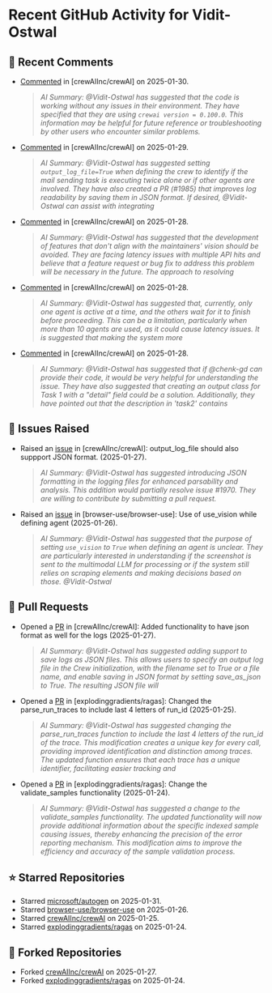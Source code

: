 # Recent GitHub Activity for Vidit-Ostwal

## 💬 Recent Comments
- [Commented](https://github.com/crewAIInc/crewAI/issues/2005#issuecomment-2624920068) in [crewAIInc/crewAI] on 2025-01-30.
  > *AI Summary: @Vidit-Ostwal has suggested that the code is working without any issues in their environment. They have specified that they are using `crewai version = 0.100.0`. This information may be helpful for future reference or troubleshooting by other users who encounter similar problems.*
- [Commented](https://github.com/crewAIInc/crewAI/issues/1978#issuecomment-2621726512) in [crewAIInc/crewAI] on 2025-01-29.
  > *AI Summary: @Vidit-Ostwal has suggested setting `output_log_file=True` when defining the crew to identify if the mail sending task is executing twice alone or if other agents are involved. They have also created a PR (#1985) that improves log readability by saving them in JSON format. If desired, @Vidit-Ostwal can assist with integrating*
- [Commented](https://github.com/crewAIInc/crewAI/issues/1989#issuecomment-2619935488) in [crewAIInc/crewAI] on 2025-01-28.
  > *AI Summary: @Vidit-Ostwal has suggested that the development of features that don't align with the maintainers' vision should be avoided. They are facing latency issues with multiple API hits and believe that a feature request or bug fix to address this problem will be necessary in the future. The approach to resolving*
- [Commented](https://github.com/crewAIInc/crewAI/issues/1989#issuecomment-2619584422) in [crewAIInc/crewAI] on 2025-01-28.
  > *AI Summary: @Vidit-Ostwal has suggested that, currently, only one agent is active at a time, and the others wait for it to finish before proceeding. This can be a limitation, particularly when more than 10 agents are used, as it could cause latency issues. It is suggested that making the system more*
- [Commented](https://github.com/crewAIInc/crewAI/issues/1977#issuecomment-2619281892) in [crewAIInc/crewAI] on 2025-01-28.
  > *AI Summary: @Vidit-Ostwal has suggested that if @chenk-gd can provide their code, it would be very helpful for understanding the issue. They have also suggested that creating an output class for Task 1 with a "detail" field could be a solution. Additionally, they have pointed out that the description in 'task2' contains*

## 🐛 Issues Raised
- Raised an [issue](https://github.com/crewAIInc/crewAI/issues/1984) in [crewAIInc/crewAI]: output_log_file should also suppport JSON format. (2025-01-27).
  > *AI Summary: @Vidit-Ostwal has suggested introducing JSON formatting in the logging files for enhanced parsability and analysis. This addition would partially resolve issue #1970. They are willing to contribute by submitting a pull request.*
- Raised an [issue](https://github.com/browser-use/browser-use/issues/407) in [browser-use/browser-use]: Use of use_vision while defining agent (2025-01-26).
  > *AI Summary: @Vidit-Ostwal has suggested that the purpose of setting `use_vision` to `True` when defining an agent is unclear. They are particularly interested in understanding if the screenshot is sent to the multimodal LLM for processing or if the system still relies on scraping elements and making decisions based on those. @Vidit-Ostwal*

## 🚀 Pull Requests
- Opened a [PR](https://github.com/crewAIInc/crewAI/pull/1985) in [crewAIInc/crewAI]: Added functionality to have json format as well for the logs (2025-01-27).
  > *AI Summary: @Vidit-Ostwal has suggested adding support to save logs as JSON files. This allows users to specify an output log file in the Crew initialization, with the filename set to True or a file name, and enable saving in JSON format by setting save_as_json to True. The resulting JSON file will*
- Opened a [PR](https://github.com/explodinggradients/ragas/pull/1880) in [explodinggradients/ragas]: Changed the parse_run_traces to include last 4 letters of run_id (2025-01-25).
  > *AI Summary: @Vidit-Ostwal has suggested changing the parse_run_traces function to include the last 4 letters of the run_id of the trace. This modification creates a unique key for every call, providing improved identification and distinction among traces. The updated function ensures that each trace has a unique identifier, facilitating easier tracking and*
- Opened a [PR](https://github.com/explodinggradients/ragas/pull/1879) in [explodinggradients/ragas]: Change the validate_samples functionality (2025-01-24).
  > *AI Summary: @Vidit-Ostwal has suggested a change to the validate_samples functionality. The updated functionality will now provide additional information about the specific indexed sample causing issues, thereby enhancing the precision of the error reporting mechanism. This modification aims to improve the efficiency and accuracy of the sample validation process.*

## ⭐ Starred Repositories
- Starred [microsoft/autogen](https://github.com/microsoft/autogen) on 2025-01-31.
- Starred [browser-use/browser-use](https://github.com/browser-use/browser-use) on 2025-01-26.
- Starred [crewAIInc/crewAI](https://github.com/crewAIInc/crewAI) on 2025-01-25.
- Starred [explodinggradients/ragas](https://github.com/explodinggradients/ragas) on 2025-01-24.

## 🍴 Forked Repositories
- Forked [crewAIInc/crewAI](https://github.com/Vidit-Ostwal/crewAI) on 2025-01-27.
- Forked [explodinggradients/ragas](https://github.com/Vidit-Ostwal/ragas) on 2025-01-24.
